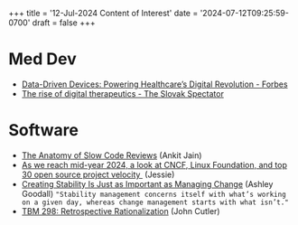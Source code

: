 +++
title = '12-Jul-2024 Content of Interest'
date = '2024-07-12T09:25:59-0700'
draft = false
+++


# Med Dev

-   [Data-Driven Devices: Powering Healthcare&rsquo;s Digital Revolution - Forbes](https://www.google.com/url?rct=j&sa=t&url=https://www.forbes.com/sites/forbesbusinessdevelopmentcouncil/2024/07/09/data-driven-devices-powering-healthcares-digital-revolution/&ct=ga&cd=CAIyGjdmYTYyZTUxM2FiM2QxMmY6Y29tOmVuOlVT&usg=AOvVaw29FYxXru8mJR8nPL575JJE)
-   [The rise of digital therapeutics - The Slovak Spectator](https://www.google.com/url?rct=j&sa=t&url=https://spectator.sme.sk/c/23332741/the-rise-of-digital-therapeutics.html&ct=ga&cd=CAIyGjdmYTYyZTUxM2FiM2QxMmY6Y29tOmVuOlVT&usg=AOvVaw26N32e6N30wkgMDkigPfrG)


# Software

-   [The Anatomy of Slow Code Reviews](https://thenewstack.io/the-anatomy-of-slow-code-reviews/) (Ankit Jain)
-   [As we reach mid-year 2024, a look at CNCF, Linux Foundation, and top 30 open source project velocity ](https://www.cncf.io/blog/2024/07/11/as-we-reach-mid-year-2024-a-look-at-cncf-linux-foundation-and-top-30-open-source-project-velocity/) (Jessie)
-   [Creating Stability Is Just as Important as Managing Change](https://hbr.org/2024/07/creating-stability-is-just-as-important-as-managing-change) (Ashley Goodall) `"Stability management concerns itself with what’s working on a given day, whereas change management starts with what isn’t."`
-   [TBM 298: Retrospective Rationalization](https://cutlefish.substack.com/p/tbm-298-retrospective-rationalization) (John Cutler)

